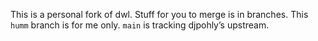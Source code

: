This is a personal fork of dwl. Stuff for you to merge is in branches.
This `humm` branch is for me only. `main` is tracking djpohly’s
upstream.
